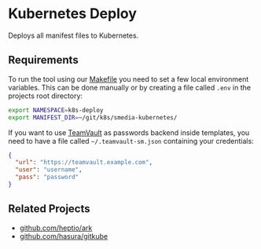 # Kubernetes Deploy

Deploys all manifest files to Kubernetes.

## Requirements
To run the tool using our [Makefile](Makefile) you need to set a few local environment variables.
This can be done manually or by creating a file called `.env` in the projects root directory:
```bash
export NAMESPACE=k8s-deploy
export MANIFEST_DIR=~/git/k8s/smedia-kubernetes/
```

If you want to use [TeamVault](https://github.com/trehn/teamvault) as passwords backend inside templates,
you need to have a file called `~/.teamvault-sm.json` containing your credentials:
```json
{
  "url": "https://teamvault.example.com",
  "user": "username",
  "pass": "password"
}
```

## Related Projects

* [github.com/heptio/ark](https://github.com/heptio/ark)
* [github.com/hasura/gitkube](https://github.com/hasura/gitkube)


